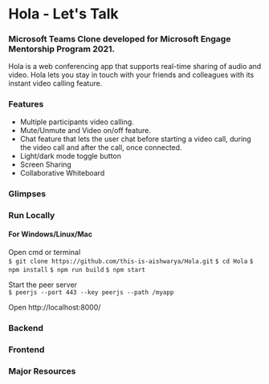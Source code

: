 # Hola - Let's Talk

### Microsoft Teams Clone developed for **Microsoft Engage** Mentorship Program 2021. 

Hola is a web conferencing app that supports real-time sharing of audio and video. Hola lets you stay in touch with your friends and colleagues with its instant video calling feature.

### Features

- Multiple participants video calling.
- Mute/Unmute and Video on/off feature.
- Chat feature that lets the user chat before starting a video call, during the video call and after the call, once connected.
- Light/dark mode toggle button
- Screen Sharing
- Collaborative Whiteboard

### Glimpses

### Run Locally

#### For Windows/Linux/Mac

Open cmd or terminal  
` $ git clone https://github.com/this-is-aishwarya/Hola.git `
` $ cd Hola `
` $ npm install `
` $ npm run build `
` $ npm start `  
  
Start the peer server  
` $ peerjs --port 443 --key peerjs --path /myapp `  

Open http://localhost:8000/

### Backend 

### Frontend

### Major Resources


